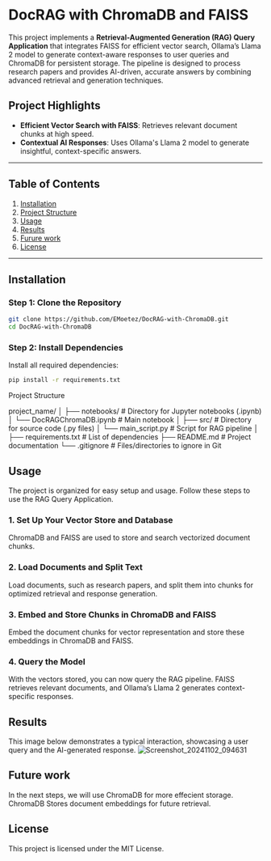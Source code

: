 # **DocRAG with ChromaDB and FAISS**

This project implements a **Retrieval-Augmented Generation (RAG) Query Application** that integrates FAISS for efficient vector search, Ollama’s Llama 2 model to generate context-aware responses to user queries and ChromaDB for persistent storage. The pipeline is designed to process research papers and provides AI-driven, accurate answers by combining advanced retrieval and generation techniques.

## Project Highlights
- **Efficient Vector Search with FAISS**: Retrieves relevant document chunks at high speed.
- **Contextual AI Responses**: Uses Ollama's Llama 2 model to generate insightful, context-specific answers.
---

## Table of Contents
1. [Installation](#installation)
2. [Project Structure](#project-structure)
3. [Usage](#usage)
4. [Results](#results)
5. [Furure work](#Future-work)
6. [License](#license)

---

## Installation

### Step 1: Clone the Repository
```bash
git clone https://github.com/EMoetez/DocRAG-with-ChromaDB.git
cd DocRAG-with-ChromaDB
```
### Step 2: Install Dependencies
Install all required dependencies:
```bash
pip install -r requirements.txt
```
Project Structure

project_name/
│
├── notebooks/                # Directory for Jupyter notebooks (.ipynb)
│   └── DocRAGChromaDB.ipynb  # Main notebook
│
├── src/                      # Directory for source code (.py files)
│   └── main_script.py        # Script for RAG pipeline
│
├── requirements.txt          # List of dependencies
├── README.md                 # Project documentation
└── .gitignore                # Files/directories to ignore in Git
## Usage
The project is organized for easy setup and usage. Follow these steps to use the RAG Query Application.

### 1. Set Up Your Vector Store and Database
ChromaDB and FAISS are used to store and search vectorized document chunks.

### 2. Load Documents and Split Text
Load documents, such as research papers, and split them into chunks for optimized retrieval and response generation.

### 3. Embed and Store Chunks in ChromaDB and FAISS
Embed the document chunks for vector representation and store these embeddings in ChromaDB and FAISS.

### 4. Query the Model
With the vectors stored, you can now query the RAG pipeline. FAISS retrieves relevant documents, and Ollama’s Llama 2 generates context-specific responses.

## Results

This image below demonstrates a typical interaction, showcasing a user query and the AI-generated response.
![Screenshot_20241102_094631](https://github.com/user-attachments/assets/e4e5558d-c495-43ca-841a-df8044f297dc)

## Future work
In the next steps, we will use ChromaDB for more effecient storage. ChromaDB Stores document embeddings for future retrieval.

## License
This project is licensed under the MIT License.




